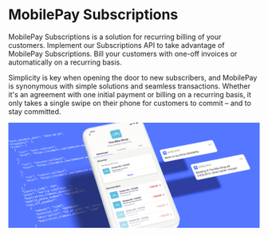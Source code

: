 # MobilePay Subscriptions

MobilePay Subscriptions is a solution for recurring billing of your customers. Implement our Subscriptions API to take advantage of MobilePay Subscriptions. Bill your customers with one-off  invoices or automatically on a recurring basis.

Simplicity is key when opening the door to new subscribers, and MobilePay is synonymous with simple solutions and seamless transactions. Whether it's an agreement with one initial payment or billing on a recurring basis, it only takes a single swipe on their phone for customers to commit – and to stay committed.

![Subscriptions hero](/img/Hero_Subs.png)
